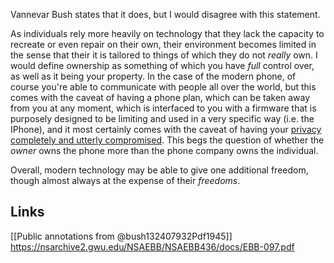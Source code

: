 Vannevar Bush states that it does, but I would disagree with this statement.

As individuals rely more heavily on technology that they lack the capacity to recreate or even repair on their own, their environment becomes limited in the sense that their it is tailored to things of which they do not *really* own. I would define ownership as something of which you have *full* control over, as well as it being your property. In the case of the modern phone, of course you're able to communicate with people all over the world, but this comes with the caveat of having a phone plan, which can be taken away from you at any moment, which is interfaced to you with a firmware that is purposely designed to be limiting and used in a very specific way (i.e. the IPhone), and it most certainly comes with the caveat of having your [privacy completely and utterly compromised](https://nsarchive2.gwu.edu/NSAEBB/NSAEBB436/docs/EBB-097.pdf). This begs the question of whether the *owner* owns the phone more than the phone company owns the individual. 

Overall, modern technology may be able to give one additional freedom, though almost always at the expense of their *freedoms*.


Links
---
[[Public annotations from @bush132407932Pdf1945]]
https://nsarchive2.gwu.edu/NSAEBB/NSAEBB436/docs/EBB-097.pdf

